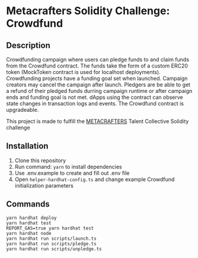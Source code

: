 # Metacrafters Solidity Challenge: Crowdfund

## Description

Crowdfunding campaign where users can pledge funds to and claim funds from the Crowdfund contract. The funds take the form of a custom ERC20 token (MockToken contract is used for localhost deployments). Crowdfunding projects have a funding goal set when launched. Campaign creators may cancel the campaign after launch. Pledgers are be able to get a refund of their pledged funds durring campaign runtime or after campaign ends and funding goal is not met. dApps using the contract can observe state changes in transaction logs and events. The Crowdfund contract is upgradeable.

This project is made to fulfill the [METACRAFTERS](https://www.metacrafters.io) Talent Collective Solidity challenge

## Installation

1. Clone this repository
2. Run command: `yarn` to install dependencies
3. Use .env.example to create and fill out .env file
4. Open `helper-hardhat-config.ts` and change example Crowdfund initialization parameters

## Commands

```shell
yarn hardhat deploy
yarn hardhat test
REPORT_GAS=true yarn hardhat test
yarn hardhat node
yarn hardhat run scripts/launch.ts
yarn hardhat run scripts/pledge.ts
yarn hardhat run scripts/unpledge.ts
```
